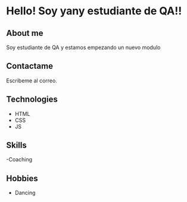 # Hello! Soy yany estudiante de QA!!
## About me
Soy estudiante de QA y estamos empezando un nuevo modulo
## Contactame 
Escribeme al correo.

## Technologies
- HTML
- CSS
- JS

## Skills

-Coaching

## Hobbies
- Dancing 


